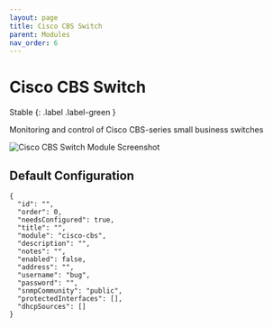 ```yaml
---
layout: page
title: Cisco CBS Switch
parent: Modules
nav_order: 6
---
```


# Cisco CBS Switch

Stable
{: .label .label-green }

Monitoring and control of Cisco CBS-series small business switches

![Cisco CBS Switch Module Screenshot](/bug/assets/images/screenshots/module-cisco-cbs.png)

## Default Configuration

```
{
  "id": "",
  "order": 0,
  "needsConfigured": true,
  "title": "",
  "module": "cisco-cbs",
  "description": "",
  "notes": "",
  "enabled": false,
  "address": "",
  "username": "bug",
  "password": "",
  "snmpCommunity": "public",
  "protectedInterfaces": [],
  "dhcpSources": []
}
```
